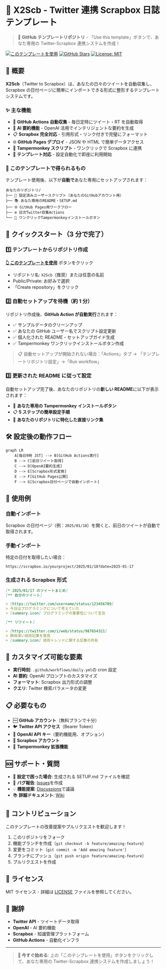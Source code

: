 # 📱 X2Scb - Twitter 連携 Scrapbox 日誌テンプレート

> 🚀 **GitHub テンプレートリポジトリ** - 「Use this template」ボタンで、あなた専用の Twitter-Scrapbox 連携システムを作成！

[![このテンプレートを使用](https://img.shields.io/badge/このテンプレートを使用-2ea44f?style=for-the-badge)](https://github.com/tkgshn/X2Scb/generate)
[![GitHub Stars](https://img.shields.io/github/stars/tkgshn/X2Scb?style=social)](https://github.com/tkgshn/X2Scb)
[![License: MIT](https://img.shields.io/badge/License-MIT-yellow.svg)](https://opensource.org/licenses/MIT)

## 📖 概要

**X2Scb**（Twitter to Scrapbox）は、あなたの日々のツイートを自動収集し、Scrapbox の日付ページに簡単にインポートできる形式に整形するテンプレートシステムです。

### ✨ 主な機能

- 🔄 **GitHub Actions 自動収集** - 毎日定時にツイート・RT を自動取得
- 🤖 **AI 要約機能** - OpenAI 活用でインテリジェントな要約を生成
- 📋 **Scrapbox 完全対応** - 引用形式・リンク付きで完璧にフォーマット
- 🌐 **GitHub Pages デプロイ** - JSON や HTML で簡単データアクセス
- 🔧 **Tampermonkey スクリプト** - ワンクリックで Scrapbox に連携
- 📱 **テンプレート対応** - 設定自動化で即座に利用開始

### 🎯 このテンプレートで得られるもの

テンプレート使用後、以下が**自動で**あなた専用にセットアップされます：

```
あなたのリポジトリ/
├── 🔧 設定済みユーザースクリプト（あなたのGitHubアカウント用）
├── 📚 あなた専用のREADME・SETUP.md
├── 🌐 GitHub Pages用ワークフロー
├── ⚙️ 日次Twitter収集Actions
└── 🎯 ワンクリックTampermonkeyインストールボタン
```

## 🚀 クイックスタート（3 分で完了）

### 1️⃣ テンプレートからリポジトリ作成

**[👆 このテンプレートを使用](https://github.com/tkgshn/X2Scb/generate)** ボタンをクリック

- リポジトリ名: `X2Scb`（推奨）または任意の名前
- Public/Private: お好みで選択
- 「Create repository」をクリック

### 2️⃣ 自動セットアップを待機（約 1 分）

リポジトリ作成後、**GitHub Action が自動実行**されます：

- ✅ サンプルデータのクリーンアップ
- ✅ あなたの GitHub ユーザー名でスクリプト設定更新
- ✅ 個人化された README・セットアップガイド生成
- ✅ Tampermonkey ワンクリックインストールボタン作成

> 📋 自動セットアップが開始されない場合：「Actions」タブ → 「テンプレートリポジトリ設定」→「Run workflow」

### 3️⃣ 更新された README に従って設定

自動セットアップ完了後、あなたのリポジトリの**新しい README**に以下が表示されます：

- 🎯 **あなた専用の Tampermonkey インストールボタン**
- 📋 **5 ステップの簡単設定手順**
- 🔗 **あなたのリポジトリに特化した直接リンク集**

## 🛠️ 設定後の動作フロー

```mermaid
graph LR
    A[毎日9時 JST] --> B[GitHub Actions実行]
    B --> C[前日ツイート取得]
    C --> D[OpenAI要約生成]
    D --> E[Scrapbox形式変換]
    E --> F[GitHub Pages公開]
    F --> G[Scrapbox日付ページで自動インポート]
```

## 📱 使用例

### 自動インポート

Scrapbox の日付ページ（例：`2025/01/18`）を開くと、前日のツイートが自動で取得されます。

### 手動インポート

特定の日付を取得したい場合：

```
https://scrapbox.io/yourproject/2025/01/18?date=2025-01-17
```

### 生成される Scrapbox 形式

```markdown
[* 2025/01/17 のツイートまとめ]
[** 自分のツイート]

> [https://twitter.com/username/status/123456789]
> 今日はプログラミングについて考えていた
> [summary.icon] プログラミングの重要性について言及

[** リツイート]

> [https://twitter.com/i/web/status/987654321]
> 興味深い技術記事を発見
> [summary.icon] 技術トレンドに関する記事の共有
```

## 🎨 カスタマイズ可能な要素

- **実行時刻**: `.github/workflows/daily.yml`の cron 設定
- **AI 要約**: OpenAI プロンプトのカスタマイズ
- **フォーマット**: Scrapbox 出力形式の調整
- **クエリ**: Twitter 検索パラメータの変更

## 📋 必要なもの

- 🆓 **GitHub アカウント**（無料プランで十分）
- 🐦 **Twitter API アクセス**（Bearer Token）
- 🤖 **OpenAI API キー**（要約機能用、オプション）
- 📝 **Scrapbox アカウント**
- 🔧 **Tampermonkey 拡張機能**

## 🆘 サポート・質問

- 📖 **設定で困った場合**: 生成される SETUP.md ファイルを確認
- 🐛 **バグ報告**: [Issues](https://github.com/tkgshn/X2Scb/issues)を作成
- 💡 **機能提案**: [Discussions](https://github.com/tkgshn/X2Scb/discussions)で議論
- 📚 **詳細ドキュメント**: [Wiki](https://github.com/tkgshn/X2Scb/wiki)

## 🤝 コントリビューション

このテンプレートの改善提案やプルリクエストを歓迎します！

1. このリポジトリをフォーク
2. 機能ブランチを作成（`git checkout -b feature/amazing-feature`）
3. 変更をコミット（`git commit -m 'Add amazing feature'`）
4. ブランチにプッシュ（`git push origin feature/amazing-feature`）
5. プルリクエストを作成

## 📄 ライセンス

MIT ライセンス - 詳細は [LICENSE](LICENSE) ファイルを参照してください。

## 🙏 謝辞

- **Twitter API** - ツイートデータ取得
- **OpenAI** - AI 要約機能
- **Scrapbox** - 知識管理プラットフォーム
- **GitHub Actions** - 自動化インフラ

---

> **🚀 今すぐ始める**: 上の「このテンプレートを使用」ボタンをクリックして、あなた専用の Twitter-Scrapbox 連携システムを作成しましょう！
